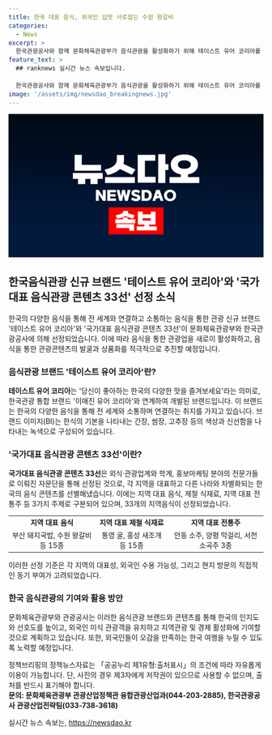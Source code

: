 ```yaml
---
title: 한국 대표 음식, 외국인 입맛 사로잡는 수원 왕갈비
categories:
  - News
excerpt: >
  한국관광공사와 함께 문화체육관광부가 음식관광을 활성화하기 위해 테이스트 유어 코리아를 개발했고, 국가대표 음식관광 콘텐츠 33선을 발표했다. 이로써 한국을 대표하는 33가지 지역 음식들이 음식관광의 주요 콘텐츠로 부상했다. 이 브랜드는 한국관광 통합 브랜드와 연계되며, 한국의 음식을 통해 전 세계와 소통한다는 콘셉트로 제작되었다. 지역 대표 음식, 제철 식재료, 전통주 등 3가지 주제로 33개의 대표음식이 선정되었으며, 이는 한국 음식관광의 인지도와 선호도를 높이고 외국인 미식 관광객 유치와 지역경제 활성화에 기여할 계획이다.
feature_text: >
  ## ranknews 실시간 뉴스 속보입니다.

  한국관광공사와 함께 문화체육관광부가 음식관광을 활성화하기 위해 테이스트 유어 코리아를 개발했고, 국가대표 음식관광 콘텐츠 33선을 발표했다. 이로써 한국을 대표하는 33가지 지역 음식들이 음식관광의 주요 콘텐츠로 부상했다. 이 브랜드는 한국관광 통합 브랜드와 연계되며, 한국의 음식을 통해 전 세계와 소통한다는 콘셉트로 제작되었다. 지역 대표 음식, 제철 식재료, 전통주 등 3가지 주제로 33개의 대표음식이 선정되었으며, 이는 한국 음식관광의 인지도와 선호도를 높이고 외국인 미식 관광객 유치와 지역경제 활성화에 기여할 계획이다.
image: '/assets/img/newsdao_breakingnews.jpg'
---
```


<p><img src="/assets/img/newsdao_breakingnews.jpg" alt="ranknews 속보" /></p>

<h2 data-ke-size="size26">한국음식관광 신규 브랜드 '테이스트 유어 코리아'와 '국가대표 음식관광 콘텐츠 33선' 선정 소식</h2>

<p data-ke-size="size16">한국의 다양한 음식을 통해 전 세계와 연결하고 소통하는 음식을 통한 관광 신규 브랜드 '테이스트 유어 코리아'와 '국가대표 음식관광 콘텐츠 33선'이 문화체육관광부와 한국관광공사에 의해 선정되었습니다. 이에 따라 음식을 통한 관광업을 새로이 활성화하고, 음식을 통한 관광콘텐츠의 발굴과 상품화를 적극적으로 추진할 예정입니다.</p>

<h3><b>음식관광 브랜드 '테이스트 유어 코리아'란?</b></h3>

<p data-ke-size="size16"><b>테이스트 유어 코리아</b>는 '당신이 좋아하는 한국의 다양한 맛을 즐겨보세요'라는 의미로, 한국관광 통합 브랜드 '이매진 유어 코리아'와 연계하여 개발된 브랜드입니다. 이 브랜드는 한국의 다양한 음식을 통해 전 세계와 소통하며 연결하는 취지를 가지고 있습니다. 브랜드 이미지(BI)는 한식의 기본을 나타내는 간장, 쌈장, 고추장 등의 색상과 신선함을 나타내는 녹색으로 구성되어 있습니다.</p>

<h3><b>'국가대표 음식관광 콘텐츠 33선'이란?</b></h3>

<p data-ke-size="size16"><b>국가대표 음식관광 콘텐츠 33선</b>은 외식·관광업계와 학계, 홍보마케팅 분야의 전문가들로 이뤄진 자문단을 통해 선정된 것으로, 각 지역을 대표하고 다른 나라와 차별화되는 한국의 음식 콘텐츠를 선별해냈습니다. 이에는 지역 대표 음식, 제철 식재료, 지역 대표 전통주 등 3가지 주제로 구분되어 있으며, 33개의 지역음식이 선정되었습니다.</p>

<table>
  <tr>
    <td style="text-align: center; height: 17px;"><b>지역 대표 음식</b></td>
    <td style="text-align: center; height: 17px;"><b>지역 대표 제철 식재료</b></td>
    <td style="text-align: center; height: 17px;"><b>지역 대표 전통주</b></td>
  </tr>
  <tr>
    <td style="text-align: center; height: 17px;">부산 돼지국밥, 수원 왕갈비 등 15종</td>
    <td style="text-align: center; height: 17px;">통영 굴, 홍성 새조개 등 15종</td>
    <td style="text-align: center; height: 17px;">안동 소주, 양평 막걸리, 서천 소곡주 3종</td>
  </tr>
</table>

<p data-ke-size="size16">이러한 선정 기준은 각 지역의 대표성, 외국인 수용 가능성, 그리고 현지 방문의 직접적인 동기 부여가 고려되었습니다.</p>

<h3><b>한국 음식관광의 기여와 활용 방안</b></h3>

<p data-ke-size="size16">문화체육관광부와 관광공사는 이러한 음식관광 브랜드와 콘텐츠를 통해 한국의 인지도와 선호도를 높이고, 외국인 미식 관광객을 유치하고 지역관광 및 경제 활성화에 기여할 것으로 계획하고 있습니다. 또한, 외국인들이 오감을 만족하는 한국 여행을 누릴 수 있도록 노력할 예정입니다.</p>

<p data-ke-size="size16">정책브리핑의 정책뉴스자료는 「공공누리 제1유형:출처표시」의 조건에 따라 자유롭게 이용이 가능합니다. 단, 사진의 경우 제3자에게 저작권이 있으므로 사용할 수 없으며, 출처를 반드시 표기해야 합니다. <br> <b>문의: 문화체육관광부 관광산업정책관 융합관광산업과(044-203-2885), 한국관광공사 관광산업전략팀(033-738-3618)</b></p>

<p data-ke-size="size16"></p>
실시간 뉴스 속보는, <a href="https://newsdao.kr" rel="dofollow">https://newsdao.kr</a>


